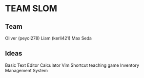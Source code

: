 # TEAM SLOM

## Team
Oliver (peyol278)
Liam (kerli421)
Max
Seda

## Ideas

Basic Text Editor
Calculator
Vim Shortcut teaching game
Inventory Management System

